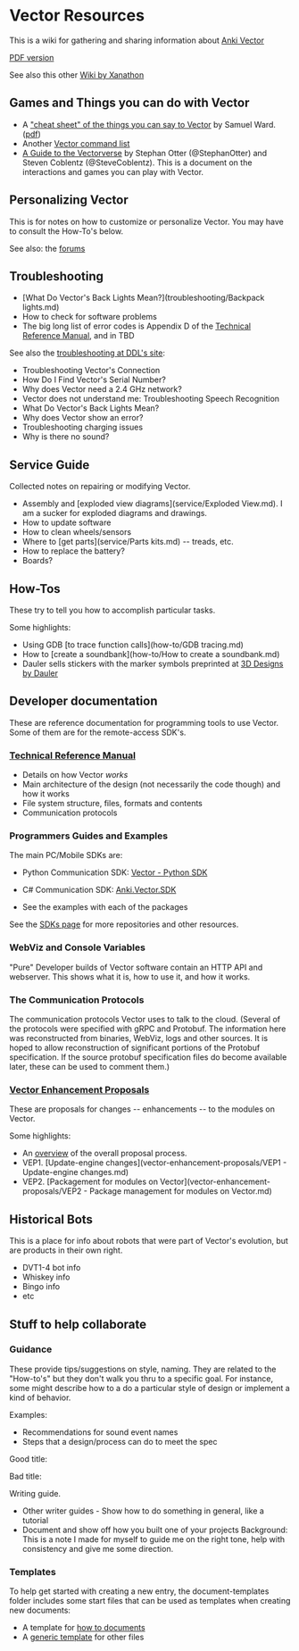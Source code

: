# Vector Resources

This is a wiki for gathering and sharing information about
[Anki Vector](https://www.anki.com/en-us/vector) 

[PDF version](./Vector-Wiki.pdf)

See also this other [Wiki by Xanathon](https://wiki.thedroidyouarelookingfor.info/doku.php?id=start)

## Games and Things you can do with Vector

* A ["cheat sheet" of the things you can say to Vector](https://cheatography.com/tme520/cheat-sheets/anki-vector/) by Samuel Ward.  ([pdf](https://cheatography.com/samuelward/cheat-sheets/anki-vector/pdf/))
* Another [Vector command list](https://github.com/lukemerrett/Anki-Vector-Command-List)
* [A Guide to the Vectorverse](https://docs.google.com/document/d/e/2PACX-1vSssbqqD_CS1Ib99EcXs3qEB-AXHhpxNGNpI1-I7Avfd0Jtgzq1n88aYGFakNzWRnnhZdlediRN9Uly/pub)
   by Stephan Otter (@StephanOtter) and Steven Coblentz (@SteveCoblentz).  This
   is a document on the interactions and games you can play with Vector.

## Personalizing Vector
This is for notes on how to customize or personalize Vector.
You may have to consult the How-To's below.

See also: the [forums](https://forums.anki.com/t/what-have-you-found-so-far/43924)

## Troubleshooting
- [What Do Vector's Back Lights Mean?](troubleshooting/Backpack lights.md)
- How to check for software problems
- The big long list of error codes is Appendix D of the [Technical Reference Manual](https://github.com/GooeyChickenman/victor/raw/master/documentation/Vector-TRM.pdf), and in TBD

See also the [troubleshooting at DDL's site](https://support.digitaldreamlabs.com/category/16-troubleshooting):

* Troubleshooting Vector's Connection
* How Do I Find Vector's Serial Number?
* Why does Vector need a 2.4 GHz network?
* Vector does not understand me: Troubleshooting Speech Recognition
* What Do Vector's Back Lights Mean?
* Why does Vector show an error?
* Troubleshooting charging issues
* Why is there no sound?


## Service Guide
Collected notes on repairing or modifying Vector.

- Assembly and [exploded view diagrams](service/Exploded View.md).  I am a sucker for exploded diagrams and drawings.
- How to update software
- How to clean wheels/sensors
- Where to [get parts](service/Parts kits.md) -- treads, etc.
- How to replace the battery?
- Boards?


## How-Tos
These try to tell you how to accomplish particular tasks.

Some highlights:

* Using GDB [to trace function calls](how-to/GDB tracing.md)
* How to [create a soundbank](how-to/How to create a soundbank.md)
* Dauler sells stickers with the marker symbols preprinted at
  [3D Designs by Dauler](https://designsbydauler.com/collections/vector-robot)

## Developer documentation
These are reference documentation for programming tools to use Vector.
Some of them are for the remote-access SDK's.


<a name="TRM"></a>
### [Technical Reference Manual](https://github.com/GooeyChickenman/victor/raw/master/documentation/Vector-TRM.pdf)

* Details on how Vector _works_
* Main architecture of the design (not necessarily the code though) and how it works
* File system structure, files, formats and contents
* Communication protocols

### Programmers Guides and Examples

The main PC/Mobile SDKs are:

- Python Communication SDK: [Vector - Python SDK](https://github.com/ikkez/vector-python-sdk)
- C# Communication SDK: [Anki.Vector.SDK](https://github.com/codaris/Anki.Vector.SDK)

- See the examples with each of the packages

See the [SDKs page](software-design/SDKs.md) for more repositories and other resources.

### WebViz and Console Variables
"Pure" Developer builds of Vector software contain an HTTP API and webserver. This shows what it is, how to use it, and how it works.

### The Communication Protocols

The communication protocols Vector uses to talk to the cloud.
(Several of the protocols were specified with gRPC and Protobuf.  The information
here was reconstructed from binaries, WebViz, logs and other sources.  It is
hoped to allow reconstruction of significant portions of the Protobuf specification.
If the source protobuf specification files do become available later, these can be
used to comment them.)

### [Vector Enhancement Proposals](vector-enhancement-proposals/Overview.md)
These are proposals for changes -- enhancements -- to the modules on Vector.

Some highlights:

* An [overview](vector-enhancement-proposals/Overview.md) of the overall proposal process.
* VEP1. [Update-engine changes](vector-enhancement-proposals/VEP1 - Update-engine changes.md)
* VEP2. [Packagement for modules on Vector](vector-enhancement-proposals/VEP2 - Package management for modules on Vector.md)


## Historical Bots
This is a place for info about robots that were part of Vector's evolution, but are products in their own right.

- DVT1-4 bot info
- Whiskey info
- Bingo info
- etc


## Stuff to help collaborate

### Guidance

These provide tips/suggestions on style, naming.
They are related to the "How-to's" but they don't walk you thru to a specific goal.
For instance, some might describe how to a do a particular style of design or implement a kind of behavior.


Examples:

 - Recommendations for sound event names
 - Steps that a design/process can do to meet the spec

Good title:

Bad title:

Writing guide.

- Other writer guides
- Show how to do something in general, like a tutorial
- Document and show off how you built one of your projects
Background: This is a note I made for myself to guide me on the right tone, help with consistency and give me some direction.

### Templates
To help get started with creating a new entry, the document-templates folder
includes some start files that can be used as templates when creating new
documents:

* A template for [how to documents](document-templates/how-to.md)
* A [generic template](document-templates/template.md) for other files
